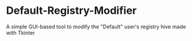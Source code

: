 # Default-Registry-Modifier
A simple GUI-based tool to modify the "Default" user's registry hive made with Tkinter
